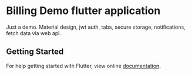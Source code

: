 # Billing Demo flutter application

Just a demo. Material design, jwt auth, tabs, secure storage, notifications, fetch data via web api.

## Getting Started

For help getting started with Flutter, view online
[documentation](https://flutter.io/).
